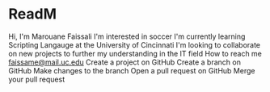 # ReadM
Hi, I'm Marouane Faissali
I'm interested in soccer
I'm currently learning Scripting Langauge at the University of Cincinnati 
I'm looking to collaborate on new projects to further my understanding in the IT field
How to reach me faissame@mail.uc.edu 
 Create a project on GitHub
 Create a branch on GitHub
 Make changes to the branch
 Open a pull request on GitHub
 Merge your pull request
